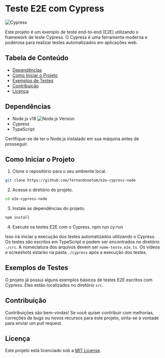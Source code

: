 # Teste E2E com Cypress

![Cypress](https://www.cypress.io/images/layouts/navbar-brand.svg)

Este projeto é um exemplo de teste end-to-end (E2E) utilizando o framework de teste Cypress. O Cypress é uma ferramenta moderna e poderosa para realizar testes automatizados em aplicações web.

## Tabela de Conteúdo
- [Dependências](#dependências)
- [Como Iniciar o Projeto](#como-iniciar-o-projeto)
- [Exemplos de Testes](#exemplos-de-testes)
- [Contribuição](#contribuição)
- [Licença](#licença)

## Dependências
- Node.js v18 ![Node.js Version](https://img.shields.io/badge/Node.js-v18-brightgreen)
- Cypress
- TypeScript

Certifique-se de ter o Node.js instalado em sua máquina antes de prosseguir.

## Como Iniciar o Projeto
1. Clone o repositório para o seu ambiente local.

```bash
git clone https://github.com/fernandonetom/e2e-cypress-node
```

2. Acesse o diretório do projeto.
```bash
cd e2e-cypress-node
```

3. Instale as dependências do projeto.
```bash
npm install
```

4. Execute os testes E2E com o Cypress.
npm run cy:run

Isso irá iniciar a execução dos testes automatizados utilizando o Cypress. Os testes são escritos em TypeScript e podem ser encontrados no diretório `./src`. A nomeclatura dos arquivos devem ser `nome-teste.e2e.ts`. Os vídeos e screeshots estarão na pasta `./cypress` após a execução dos testes.

## Exemplos de Testes
O projeto já possui alguns exemplos básicos de testes E2E escritos com Cypress. Eles estão localizados no diretório `src`. 

## Contribuição
Contribuições são bem-vindas! Se você quiser contribuir com melhorias, correções de bugs ou novos recursos para este projeto, sinta-se à vontade para enviar um pull request.

## Licença
Este projeto está licenciado sob a [MIT License](LICENSE).